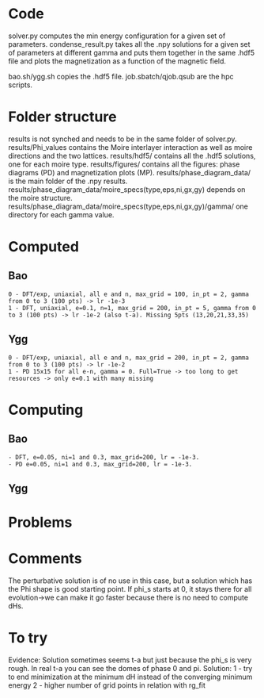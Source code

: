 # Code 
solver.py computes the min energy configuration for a given set of parameters.
condense_result.py takes all the .npy solutions for a given set of parameters at different gamma and puts them together in the same .hdf5 file and plots the magnetization as a function of the magnetic field.

bao.sh/ygg.sh copies the .hdf5 file.
job.sbatch/qjob.qsub are the hpc scripts.

# Folder structure
results is not synched and needs to be in the same folder of solver.py.
results/Phi_values contains the Moire interlayer interaction as well as moire directions and the two lattices.
results/hdf5/ contains all the .hdf5 solutions, one for each moire type.
results/figures/ contains all the figures: phase diagrams (PD) and magnetization plots (MP).
results/phase_diagram_data/ is the main folder of the .npy results.
results/phase_diagram_data/moire_specs(type,eps,ni,gx,gy) depends on the moire structure.
results/phase_diagram_data/moire_specs(type,eps,ni,gx,gy)/gamma/ one directory for each gamma value.

# Computed 
## Bao
    0 - DFT/exp, uniaxial, all e and n, max_grid = 100, in_pt = 2, gamma from 0 to 3 (100 pts) -> lr -1e-3
    1 - DFT, uniaxial, e=0.1, n=1, max_grid = 200, in_pt = 5, gamma from 0 to 3 (100 pts) -> lr -1e-2 (also t-a). Missing 5pts (13,20,21,33,35)
## Ygg
    0 - DFT/exp, uniaxial, all e and n, max_grid = 200, in_pt = 2, gamma from 0 to 3 (100 pts) -> lr -1e-2
    1 - PD 15x15 for all e-n, gamma = 0. Full=True -> too long to get resources -> only e=0.1 with many missing

# Computing
## Bao
    - DFT, e=0.05, ni=1 and 0.3, max_grid=200, lr = -1e-3.
    - PD e=0.05, ni=1 and 0.3, max_grid=200, lr = -1e-3.
## Ygg

# Problems

# Comments
The perturbative solution is of no use in this case, but a solution which has the Phi shape is good starting point.
If phi_s starts at 0, it stays there for all evolution->we can make it go faster because there is no need to compute dHs.

# To try
Evidence:
    Solution sometimes seems t-a but just because the phi_s is very rough. In real t-a you can see the domes of phase 0 and pi.
Solution:
    1 - try to end minimization at the minimum dH instead of the converging minimum energy
    2 - higher number of grid points in relation with rg_fit
